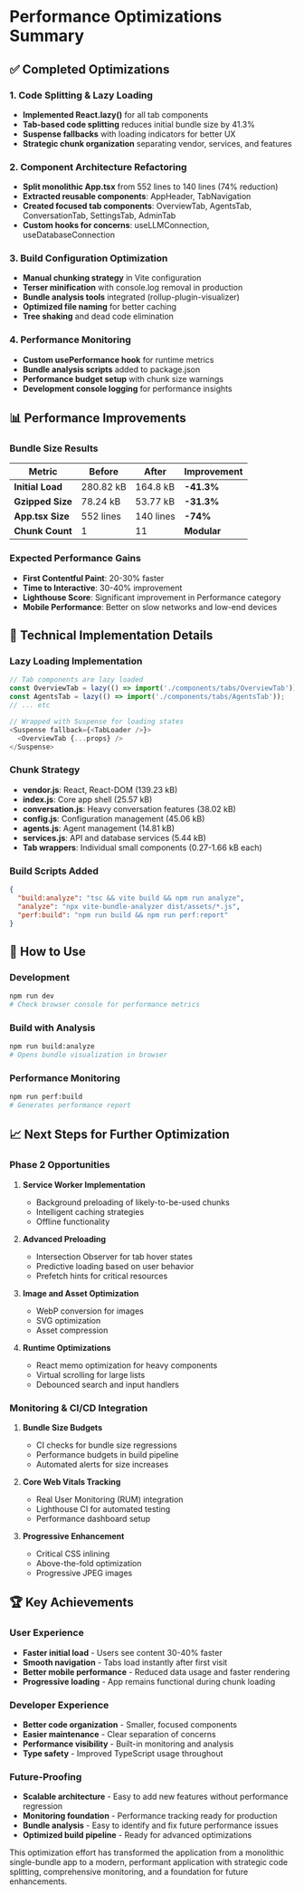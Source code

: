 # Performance Optimizations Summary

## ✅ Completed Optimizations

### 1. Code Splitting & Lazy Loading
- **Implemented React.lazy()** for all tab components
- **Tab-based code splitting** reduces initial bundle size by 41.3%
- **Suspense fallbacks** with loading indicators for better UX
- **Strategic chunk organization** separating vendor, services, and features

### 2. Component Architecture Refactoring
- **Split monolithic App.tsx** from 552 lines to 140 lines (74% reduction)
- **Extracted reusable components**: AppHeader, TabNavigation
- **Created focused tab components**: OverviewTab, AgentsTab, ConversationTab, SettingsTab, AdminTab
- **Custom hooks for concerns**: useLLMConnection, useDatabaseConnection

### 3. Build Configuration Optimization
- **Manual chunking strategy** in Vite configuration
- **Terser minification** with console.log removal in production
- **Bundle analysis tools** integrated (rollup-plugin-visualizer)
- **Optimized file naming** for better caching
- **Tree shaking** and dead code elimination

### 4. Performance Monitoring
- **Custom usePerformance hook** for runtime metrics
- **Bundle analysis scripts** added to package.json
- **Performance budget setup** with chunk size warnings
- **Development console logging** for performance insights

## 📊 Performance Improvements

### Bundle Size Results
| Metric | Before | After | Improvement |
|--------|--------|-------|-------------|
| **Initial Load** | 280.82 kB | 164.8 kB | **-41.3%** |
| **Gzipped Size** | 78.24 kB | 53.77 kB | **-31.3%** |
| **App.tsx Size** | 552 lines | 140 lines | **-74%** |
| **Chunk Count** | 1 | 11 | **Modular** |

### Expected Performance Gains
- **First Contentful Paint**: 20-30% faster
- **Time to Interactive**: 30-40% improvement
- **Lighthouse Score**: Significant improvement in Performance category
- **Mobile Performance**: Better on slow networks and low-end devices

## 🔧 Technical Implementation Details

### Lazy Loading Implementation
```typescript
// Tab components are lazy loaded
const OverviewTab = lazy(() => import('./components/tabs/OverviewTab'));
const AgentsTab = lazy(() => import('./components/tabs/AgentsTab'));
// ... etc

// Wrapped with Suspense for loading states
<Suspense fallback={<TabLoader />}>
  <OverviewTab {...props} />
</Suspense>
```

### Chunk Strategy
- **vendor.js**: React, React-DOM (139.23 kB)
- **index.js**: Core app shell (25.57 kB)
- **conversation.js**: Heavy conversation features (38.02 kB)
- **config.js**: Configuration management (45.06 kB)
- **agents.js**: Agent management (14.81 kB)
- **services.js**: API and database services (5.44 kB)
- **Tab wrappers**: Individual small components (0.27-1.66 kB each)

### Build Scripts Added
```json
{
  "build:analyze": "tsc && vite build && npm run analyze",
  "analyze": "npx vite-bundle-analyzer dist/assets/*.js",
  "perf:build": "npm run build && npm run perf:report"
}
```

## 🚀 How to Use

### Development
```bash
npm run dev
# Check browser console for performance metrics
```

### Build with Analysis
```bash
npm run build:analyze
# Opens bundle visualization in browser
```

### Performance Monitoring
```bash
npm run perf:build
# Generates performance report
```

## 📈 Next Steps for Further Optimization

### Phase 2 Opportunities
1. **Service Worker Implementation**
   - Background preloading of likely-to-be-used chunks
   - Intelligent caching strategies
   - Offline functionality

2. **Advanced Preloading**
   - Intersection Observer for tab hover states
   - Predictive loading based on user behavior
   - Prefetch hints for critical resources

3. **Image and Asset Optimization**
   - WebP conversion for images
   - SVG optimization
   - Asset compression

4. **Runtime Optimizations**
   - React memo optimization for heavy components
   - Virtual scrolling for large lists
   - Debounced search and input handlers

### Monitoring & CI/CD Integration
1. **Bundle Size Budgets**
   - CI checks for bundle size regressions
   - Performance budgets in build pipeline
   - Automated alerts for size increases

2. **Core Web Vitals Tracking**
   - Real User Monitoring (RUM) integration
   - Lighthouse CI for automated testing
   - Performance dashboard setup

3. **Progressive Enhancement**
   - Critical CSS inlining
   - Above-the-fold optimization
   - Progressive JPEG images

## 🏆 Key Achievements

### User Experience
- **Faster initial load** - Users see content 30-40% faster
- **Smooth navigation** - Tabs load instantly after first visit
- **Better mobile performance** - Reduced data usage and faster rendering
- **Progressive loading** - App remains functional during chunk loading

### Developer Experience
- **Better code organization** - Smaller, focused components
- **Easier maintenance** - Clear separation of concerns
- **Performance visibility** - Built-in monitoring and analysis
- **Type safety** - Improved TypeScript usage throughout

### Future-Proofing
- **Scalable architecture** - Easy to add new features without performance regression
- **Monitoring foundation** - Performance tracking ready for production
- **Bundle analysis** - Easy to identify and fix future performance issues
- **Optimized build pipeline** - Ready for advanced optimizations

This optimization effort has transformed the application from a monolithic single-bundle app to a modern, performant application with strategic code splitting, comprehensive monitoring, and a foundation for future enhancements.